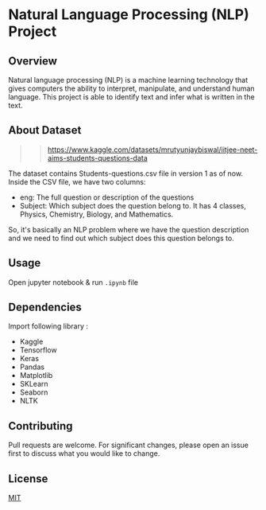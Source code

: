 # Natural Language Processing (NLP) Project
## Overview
Natural language processing (NLP) is a machine learning technology that gives computers the ability to interpret, manipulate, and understand human language. This project is able to identify text and infer what is written in the text. 

## About Dataset
>> https://www.kaggle.com/datasets/mrutyunjaybiswal/iitjee-neet-aims-students-questions-data

The dataset contains Students-questions.csv file in version 1 as of now.
Inside the CSV file, we have two columns:

* eng: The full question or description of the questions
* Subject: Which subject does the question belong to. It has 4 classes, Physics, Chemistry, Biology, and Mathematics.

So, it's basically an NLP problem where we have the question description and we need to find out which subject does this question belongs to.

## Usage
Open jupyter notebook & run `.ipynb` file

## Dependencies
Import following library :
* Kaggle
* Tensorflow
* Keras
* Pandas
* Matplotlib
* SKLearn
* Seaborn
* NLTK

## Contributing

Pull requests are welcome. For significant changes, please open an issue first
to discuss what you would like to change.

## License

[MIT](https://choosealicense.com/licenses/mit/)
